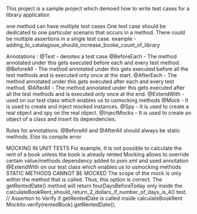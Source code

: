 This project is a sample project which demoed how to write test cases for a library application

one method can have multiple test cases
One test case should be dedicated to one particular scenario that occurs in a method. 
There could be multiple assertions in a single test case. example - adding_to_catalagoue_should_increase_booke_count_of_library

Annotations :
@Test - denotes a test case 
@BeforeEach - The method annotated under this gets executed before each and every test method.
@BeforeAll - The method annotated under this gets executed before all the test methods and is executed only once at the start.
@AfterEach - The method annotated under this gets executed after each and every test method.
@AfterAll - The method annotated under this gets executed after all the test methods and is executed only once at the end.
@ExtendWith - used on our test class which enables us to usmocking methods
@Mock - It is used to create and inject mocked instances.
@Spy - It is used to create a real object and spy on the real object.
@InjectMocks - It is used to create an object of a class and insert its dependencies.

Rules for annotations:
@BeforeAll and @AfterAll should always be static methods. Else its compile error

MOCKING IN UNIT TESTS
For example, It is not possible to calculate the rent of a book unless the book is already rented
Mocking allows to override certain value/methods
dependency added to pom.xml and used annotation @ExtendWith on our test class which enables us to usmocking methods
STATIC METHODS CANNOT BE MOCKED
The scope of the mock is only within the method that is called. Thus, this option is correct.
The getRentedDate() method will return fourDaysBeforeToday only inside the calculateBookRent_should_return_2_dollars_if_number_of_days_is_4() test.
// Assertion to Verify if getRentedDate is called inside calculateBookRent
Mockito.verify(rentedBook).getRentedDate();



